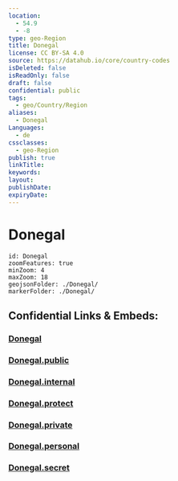 ```yaml
---
location:
  - 54.9
  - -8
type: geo-Region
title: Donegal
license: CC BY-SA 4.0
source: https://datahub.io/core/country-codes
isDeleted: false
isReadOnly: false
draft: false
confidential: public
tags:
  - geo/Country/Region
aliases:
  - Donegal
Languages:
  - de
cssclasses:
  - geo-Region
publish: true
linkTitle:
keywords:
layout:
publishDate:
expiryDate:
---
```


# Donegal

```leaflet
id: Donegal
zoomFeatures: true 
minZoom: 4 
maxZoom: 18
geojsonFolder: ./Donegal/
markerFolder: ./Donegal/
```


## Confidential Links & Embeds: 

### [Donegal](/_Standards/Earth/Continent/Europe/Europe~North/Ireland/Ireland,Provinces/Ulster/Donegal.md) 

### [Donegal.public](/_public/Earth/Continent/Europe/Europe~North/Ireland/Ireland,Provinces/Ulster/Donegal.public.md) 

### [Donegal.internal](/_internal/Earth/Continent/Europe/Europe~North/Ireland/Ireland,Provinces/Ulster/Donegal.internal.md) 

### [Donegal.protect](/_protect/Earth/Continent/Europe/Europe~North/Ireland/Ireland,Provinces/Ulster/Donegal.protect.md) 

### [Donegal.private](/_private/Earth/Continent/Europe/Europe~North/Ireland/Ireland,Provinces/Ulster/Donegal.private.md) 

### [Donegal.personal](/_personal/Earth/Continent/Europe/Europe~North/Ireland/Ireland,Provinces/Ulster/Donegal.personal.md) 

### [Donegal.secret](/_secret/Earth/Continent/Europe/Europe~North/Ireland/Ireland,Provinces/Ulster/Donegal.secret.md)


